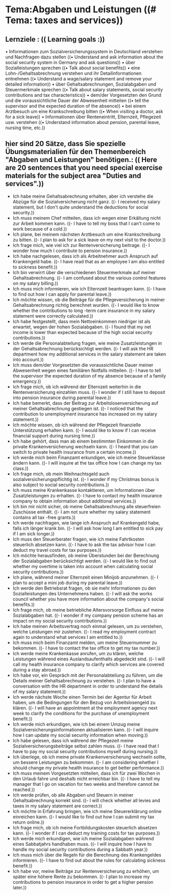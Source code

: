 # Tema:Abgaben und Leistungen ((# Tema: taxes and services))
## Lernziele : (( Learning goals :))
• Informationen zum Sozialversicherungssystem in Deutschland verstehen und Nachfragen dazu stellen ((• Understand and ask information about the social security system in Germany and ask questions))
• über Sozialleistungen sprechen ((• Talk about social benefits))
• eine Lohn-/Gehaltsabrechnung verstehen und ihr Detailinformationen entnehmen ((• Understand a wage/salary statement and remove your detailed information))
• über Gehaltsabrechnungen, Sozialabgaben und Steuermerkmale sprechen ((• Talk about salary statements, social security contributions and tax characteristics))
• dem/der Vorgesetzten den Grund und die voraussichtliche Dauer der Abwesenheit mitteilen ((• tell the supervisor and the expected duration of the absence))
• bei einem Arztbesuch um eine Krankschreibung bitten ((• When visiting a doctor, ask for a sick leave))
• Informationen über Renteneintritt, Elternzeit, Pflegezeit usw. verstehen ((• Understand information about pension, parental leave, nursing time, etc.))
## hier sind 20 Sätze, dass Sie spezielle Übungsmaterialien für den Themenbereich "Abgaben und Leistungen" benötigen.: (( Here are 20 sentences that you need special exercise materials for the subject area "Duties and services".))
- Ich habe meine Gehaltsabrechnung erhalten, aber ich verstehe die Abzüge für die Sozialversicherung nicht ganz. ((- I received my salary statement, but I don't quite understand the deductions for social security.))
- Ich muss meinem Chef mitteilen, dass ich wegen einer Erkältung nicht zur Arbeit kommen kann. ((- I have to tell my boss that I can't come to work because of a cold.))
- Ich plane, bei meinem nächsten Arztbesuch um eine Krankschreibung zu bitten. ((- I plan to ask for a sick leave on my next visit to the doctor.))
- Ich frage mich, wie viel ich zur Rentenversicherung beitrage. ((- I wonder how much I contribute to pension insurance.))
- Ich habe nachgelesen, dass ich als Arbeitnehmer auch Anspruch auf Krankengeld habe. ((- I have read that as an employee I am also entitled to sickness benefit.))
- Ich bin verwirrt über die verschiedenen Steuermerkmale auf meiner Gehaltsabrechnung. ((- I am confused about the various control features on my salary billing.))
- Ich muss mich informieren, wie ich Elternzeit beantragen kann. ((- I have to find out how I can apply for parental leave.))
- Ich möchte wissen, ob die Beiträge für die Pflegeversicherung in meiner Gehaltsabrechnung richtig berechnet wurden. ((- I would like to know whether the contributions to long -term care insurance in my salary statement were correctly calculated.))
- Ich habe festgestellt, dass mein Nettoeinkommen niedriger ist als erwartet, wegen der hohen Sozialabgaben. ((- I found that my net income is lower than expected because of the high social security contributions.))
- Ich werde die Personalabteilung fragen, wie meine Zusatzleistungen in der Gehaltsabrechnung berücksichtigt werden. ((- I will ask the HR department how my additional services in the salary statement are taken into account.))
- Ich muss dem/der Vorgesetzten die voraussichtliche Dauer meiner Abwesenheit wegen eines familiären Notfalls mitteilen. ((- I have to tell the supervisor the expected duration of my absence because of a family emergency.))
- Ich frage mich, ob ich während der Elternzeit weiterhin in die Rentenversicherung einzahlen muss. ((- I wonder if I still have to deposit into pension insurance during parental leave.))
- Ich habe bemerkt, dass der Beitrag zur Arbeitslosenversicherung auf meiner Gehaltsabrechnung gestiegen ist. ((- I noticed that the contribution to unemployment insurance has increased on my salary statement.))
- Ich möchte wissen, ob ich während der Pflegezeit finanzielle Unterstützung erhalten kann. ((- I would like to know if I can receive financial support during nursing time.))
- Ich habe gehört, dass man ab einem bestimmten Einkommen in die private Krankenversicherung wechseln kann. ((- I heard that you can switch to private health insurance from a certain income.))
- Ich werde mich beim Finanzamt erkundigen, wie ich meine Steuerklasse ändern kann. ((- I will inquire at the tax office how I can change my tax class.))
- Ich frage mich, ob mein Weihnachtsgeld auch sozialversicherungspflichtig ist. ((- I wonder if my Christmas bonus is also subject to social security contributions.))
- Ich muss meine Krankenkasse kontaktieren, um Informationen über Zusatzleistungen zu erhalten. ((- I have to contact my health insurance company to obtain information about additional services.))
- Ich bin mir nicht sicher, ob meine Gehaltsabrechnung alle steuerfreien Zuschüsse enthält. ((- I am not sure whether my salary statement contains all tax -free grants.))
- Ich werde nachfragen, wie lange ich Anspruch auf Krankengeld habe, falls ich länger krank bin. ((- I will ask how long I am entitled to sick pay if I am sick longer.))
- Ich muss den Steuerberater fragen, wie ich meine Fahrtkosten steuerlich absetzen kann. ((- I have to ask the tax advisor how I can deduct my travel costs for tax purposes.))
- Ich möchte herausfinden, ob meine Überstunden bei der Berechnung der Sozialabgaben berücksichtigt werden. ((- I would like to find out whether my overtime is taken into account when calculating social security contributions.))
- Ich plane, während meiner Elternzeit einen Minijob anzunehmen. ((- I plan to accept a mini job during my parental leave.))
- Ich werde den Betriebsrat fragen, ob sie mehr Informationen zu den Sozialleistungen des Unternehmens haben. ((- I will ask the works council whether you have more information about the company's social benefits.))
- Ich frage mich, ob meine betriebliche Altersvorsorge Einfluss auf meine Sozialabgaben hat. ((- I wonder if my company pension scheme has an impact on my social security contributions.))
- Ich habe meinen Arbeitsvertrag noch einmal gelesen, um zu verstehen, welche Leistungen mir zustehen. ((- I read my employment contract again to understand what services I am entitled to.))
- Ich muss mich beim Finanzamt melden, um meine Steuernummer zu bekommen. ((- I have to contact the tax office to get my tax number.))
- Ich werde meine Krankenkasse anrufen, um zu klären, welche Leistungen während eines Auslandsaufenthalts abgedeckt sind. ((- I will call my health insurance company to clarify which services are covered during a stay abroad.))
- Ich habe vor, ein Gespräch mit der Personalabteilung zu führen, um die Details meiner Gehaltsabrechnung zu verstehen. ((- I plan to have a conversation with the HR department in order to understand the details of my salary statement.))
- Ich werde nächste Woche einen Termin bei der Agentur für Arbeit haben, um die Bedingungen für den Bezug von Arbeitslosengeld zu klären. ((- I will have an appointment at the employment agency next week to clarify the conditions for the purchase of unemployment benefit.))
- Ich werde mich erkundigen, wie ich bei einem Umzug meine Sozialversicherungsinformationen aktualisieren kann. ((- I will inquire how I can update my social security information when moving.))
- Ich habe gelesen, dass ich während der Pflegezeit meine Sozialversicherungsbeiträge selbst zahlen muss. ((- I have read that I have to pay my social security contributions myself during nursing.))
- Ich überlege, ob ich meine private Krankenversicherung wechseln sollte, um bessere Leistungen zu bekommen. ((- I am considering whether I should change my private health insurance to get better performance.))
- Ich muss meinem Vorgesetzten mitteilen, dass ich für zwei Wochen in den Urlaub fahre und deshalb nicht erreichbar bin. ((- I have to tell my manager that I go on vacation for two weeks and therefore cannot be reached.))
- Ich werde prüfen, ob alle Abgaben und Steuern in meiner Gehaltsabrechnung korrekt sind. ((- I will check whether all levies and taxes in my salary statement are correct.))
- Ich möchte in Erfahrung bringen, wie ich meine Steuererklärung online einreichen kann. ((- I would like to find out how I can submit my tax return online.))
- Ich frage mich, ob ich meine Fortbildungskosten steuerlich absetzen kann. ((- I wonder if I can deduct my training costs for tax purposes.))
- Ich werde mich erkundigen, wie ich meine Sozialabgaben während eines Sabbatjahrs handhaben muss. ((- I will inquire how I have to handle my social security contributions during a Sabbath year.))
- Ich muss mich über die Regeln für die Berechnung des Krankengeldes informieren. ((- I have to find out about the rules for calculating sickness benefit.))
- Ich habe vor, meine Beiträge zur Rentenversicherung zu erhöhen, um später eine höhere Rente zu bekommen. ((- I plan to increase my contributions to pension insurance in order to get a higher pension later.))
